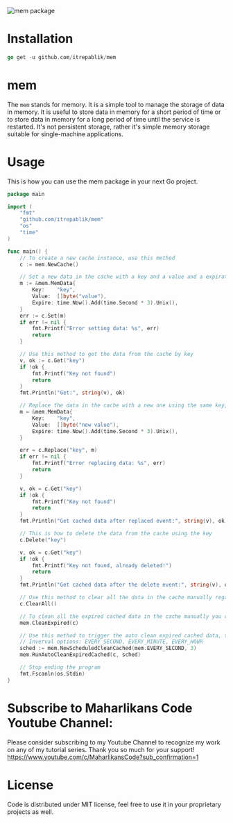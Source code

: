 ![mem package](https://user-images.githubusercontent.com/58651329/155666747-72a17ca0-57a9-4021-8cc9-1d37019634fc.png)

# Installation
```go
go get -u github.com/itrepablik/mem
```

# mem
The `mem` stands for memory. It is a simple tool to manage the storage of data in memory. It is useful to store data in memory for a short period of time or to store data in memory for a long period of time until the service is restarted. It's not persistent storage, rather it's simple memory storage suitable for single-machine applications.

# Usage
This is how you can use the mem package in your next Go project.
```go
package main

import (
	"fmt"
	"github.com/itrepablik/mem"
	"os"
	"time"
)

func main() {
	// To create a new cache instance, use this method
	c := mem.NewCache()

	// Set a new data in the cache with a key and a value and a expiration time
	m := &mem.MemData{
		Key:    "key",
		Value:  []byte("value"),
		Expire: time.Now().Add(time.Second * 3).Unix(),
	}
	err := c.Set(m)
	if err != nil {
		fmt.Printf("Error setting data: %s", err)
		return
	}

	// Use this method to get the data from the cache by key
	v, ok := c.Get("key")
	if !ok {
		fmt.Printf("Key not found")
		return
	}
	fmt.Println("Get:", string(v), ok)

	// Replace the data in the cache with a new one using the same key, but with a new value
	m = &mem.MemData{
		Key:    "key",
		Value:  []byte("new value"),
		Expire: time.Now().Add(time.Second * 3).Unix(),
	}

	err = c.Replace("key", m)
	if err != nil {
		fmt.Printf("Error replacing data: %s", err)
		return
	}

	v, ok = c.Get("key")
	if !ok {
		fmt.Printf("Key not found")
		return
	}
	fmt.Println("Get cached data after replaced event:", string(v), ok)

	// This is how to delete the data from the cache using the key
	c.Delete("key")

	v, ok = c.Get("key")
	if !ok {
		fmt.Printf("Key not found, already deleted!")
		return
	}
	fmt.Println("Get cached data after the delete event:", string(v), ok)

	// Use this method to clear all the data in the cache manually regardless of the expiration time
	c.ClearAll()

	// To clean all the expired cached data in the cache manually you can use this method
	mem.CleanExpired(c)

	// Use this method to trigger the auto clean expired cached data, this is ideal to run in main function
    // Inverval options: EVERY_SECOND, EVERY_MINUTE, EVERY_HOUR
	sched := mem.NewScheduledCleanCached(mem.EVERY_SECOND, 3)
	mem.RunAutoCleanExpiredCached(c, sched)

	// Stop ending the program
	fmt.Fscanln(os.Stdin)
}
```

# Subscribe to Maharlikans Code Youtube Channel:
Please consider subscribing to my Youtube Channel to recognize my work on any of my tutorial series. Thank you so much for your support!
https://www.youtube.com/c/MaharlikansCode?sub_confirmation=1

# License
Code is distributed under MIT license, feel free to use it in your proprietary projects as well.
